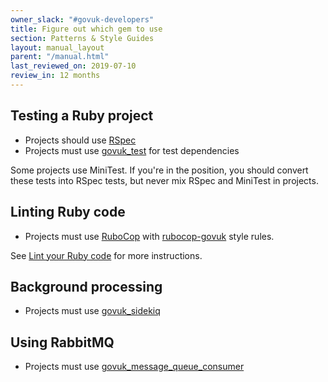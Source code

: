 ```yaml
---
owner_slack: "#govuk-developers"
title: Figure out which gem to use
section: Patterns & Style Guides
layout: manual_layout
parent: "/manual.html"
last_reviewed_on: 2019-07-10
review_in: 12 months
---
```


## Testing a Ruby project

- Projects should use [RSpec](https://github.com/rspec/rspec)
- Projects must use [govuk_test](https://github.com/alphagov/govuk_test) for
  test dependencies

Some projects use MiniTest. If you're in the position, you should convert these
tests into RSpec tests, but never mix RSpec and MiniTest in projects.

## Linting Ruby code

- Projects must use [RuboCop](https://github.com/rubocop-hq/rubocop) with
[rubocop-govuk](https://github.com/alphagov/rubocop-govuk) style rules.

See [Lint your Ruby code](/manual/lint-ruby-code.html) for more instructions.

## Background processing

- Projects must use [govuk_sidekiq](https://github.com/alphagov/govuk_sidekiq)

## Using RabbitMQ

- Projects must use [govuk_message_queue_consumer](https://github.com/alphagov/govuk_message_queue_consumer)
